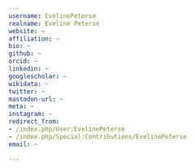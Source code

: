 ```yaml
---
username: EvelinePeterse
realname: Eveline Peterse
website: ~
affiliation: ~
bio: ~
github: ~
orcid: ~
linkedin: ~
googlescholar: ~
wikidata: ~
twitter: ~
mastodon-url: ~
meta: ~
instagram: ~
redirect_from:
- /index.php/User:EvelinePeterse
- /index.php/Special:Contributions/EvelinePeterse
email: ~

---
```

